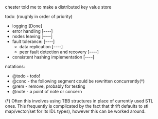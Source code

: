chester told me to make a distributed key value store


todo: (roughly in order of priority)
* logging [Done]
* error handling [----]
* nodes leaving [----]
* fault tolerance: [----]
	* data replication [----]
	* peer fault detection and recovery [----]
* consistent hashing implementation [----]

notations:
* @todo - todo!
* @conc - the following segment could be rewritten concurrently(†) 
* @rem  - remove, probably for testing
* @note - a point of note or concern

(†) Often this involves using TBB structures in place of currently used STL ones. This frequently is complicated by the fact that thrift defaults to stl map/vector/set for its IDL types), however this can be worked around.

